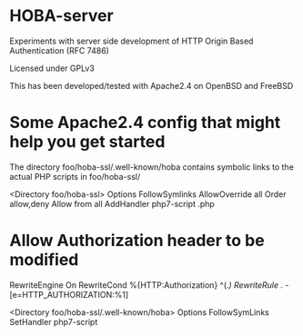 # HOBA-server
Experiments with server side development of HTTP Origin Based Authentication (RFC 7486)

Licensed under GPLv3

This has been developed/tested with Apache2.4 on OpenBSD and FreeBSD

# Some Apache2.4 config that might help you get started
The directory foo/hoba-ssl/.well-known/hoba contains symbolic links to the actual PHP scripts in foo/hoba-ssl/

<Directory foo/hoba-ssl>
  Options FollowSymlinks
  AllowOverride all
  Order allow,deny
  Allow from all
  AddHandler php7-script .php

  # Allow Authorization header to be modified
  RewriteEngine On
  RewriteCond %{HTTP:Authorization} ^(.*)
  RewriteRule .* - [e=HTTP_AUTHORIZATION:%1]
</Directory>

<Directory foo/hoba-ssl/.well-known/hoba>
  Options FollowSymLinks
  SetHandler php7-script 
</Directory>

